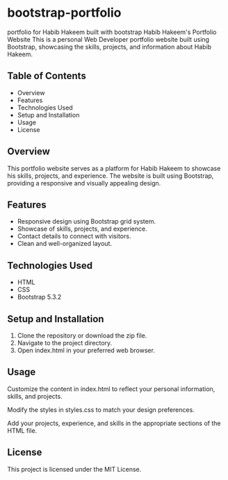 # bootstrap-portfolio
 portfolio for Habib Hakeem built with bootstrap
Habib Hakeem's Portfolio Website
This is a personal Web Developer portfolio website built using Bootstrap, showcasing the skills, projects, and information about Habib Hakeem.

## Table of Contents
- Overview
- Features
- Technologies Used
- Setup and Installation
- Usage
- License

## Overview
This portfolio website serves as a platform for Habib Hakeem to showcase his skills, projects, and experience. The website is built using Bootstrap, providing a responsive and visually appealing design.

## Features
- Responsive design using Bootstrap grid system.
- Showcase of skills, projects, and experience.
- Contact details to connect with visitors.
- Clean and well-organized layout.

## Technologies Used
- HTML
- CSS
- Bootstrap 5.3.2

## Setup and Installation
1. Clone the repository or download the zip file.
2. Navigate to the project directory.
3. Open index.html in your preferred web browser.

## Usage
Customize the content in index.html to reflect your personal information, skills, and projects.

Modify the styles in styles.css to match your design preferences.

Add your projects, experience, and skills in the appropriate sections of the HTML file.

## License
This project is licensed under the MIT License.

